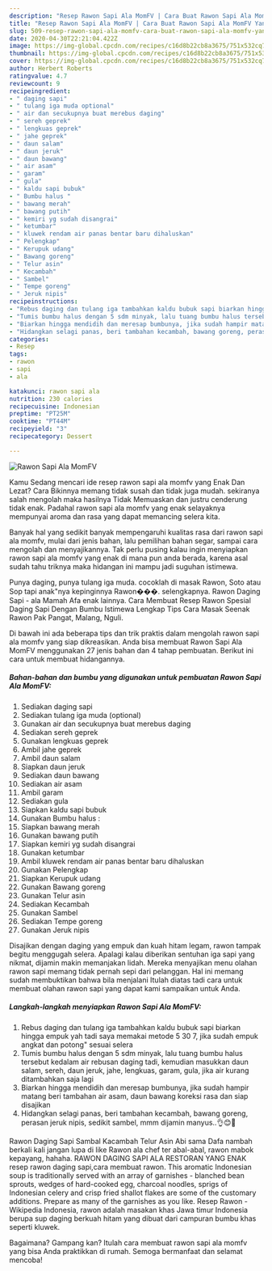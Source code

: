 ```yaml
---
description: "Resep Rawon Sapi Ala MomFV | Cara Buat Rawon Sapi Ala MomFV Yang Enak Dan Lezat"
title: "Resep Rawon Sapi Ala MomFV | Cara Buat Rawon Sapi Ala MomFV Yang Enak Dan Lezat"
slug: 509-resep-rawon-sapi-ala-momfv-cara-buat-rawon-sapi-ala-momfv-yang-enak-dan-lezat
date: 2020-04-30T22:21:04.422Z
image: https://img-global.cpcdn.com/recipes/c16d8b22cb8a3675/751x532cq70/rawon-sapi-ala-momfv-foto-resep-utama.jpg
thumbnail: https://img-global.cpcdn.com/recipes/c16d8b22cb8a3675/751x532cq70/rawon-sapi-ala-momfv-foto-resep-utama.jpg
cover: https://img-global.cpcdn.com/recipes/c16d8b22cb8a3675/751x532cq70/rawon-sapi-ala-momfv-foto-resep-utama.jpg
author: Herbert Roberts
ratingvalue: 4.7
reviewcount: 9
recipeingredient:
- " daging sapi"
- " tulang iga muda optional"
- " air dan secukupnya buat merebus daging"
- " sereh geprek"
- " lengkuas geprek"
- " jahe geprek"
- " daun salam"
- " daun jeruk"
- " daun bawang"
- " air asam"
- " garam"
- " gula"
- " kaldu sapi bubuk"
- " Bumbu halus "
- " bawang merah"
- " bawang putih"
- " kemiri yg sudah disangrai"
- " ketumbar"
- " kluwek rendam air panas bentar baru dihaluskan"
- " Pelengkap"
- " Kerupuk udang"
- " Bawang goreng"
- " Telur asin"
- " Kecambah"
- " Sambel"
- " Tempe goreng"
- " Jeruk nipis"
recipeinstructions:
- "Rebus daging dan tulang iga tambahkan kaldu bubuk sapi biarkan hingga empuk yah tadi saya memakai metode 5 30 7, jika sudah empuk angkat dan potong&#34; sesuai selera"
- "Tumis bumbu halus dengan 5 sdm minyak, lalu tuang bumbu halus tersebut kedalam air rebusan daging tadi, kemudian masukkan daun salam, sereh, daun jeruk, jahe, lengkuas, garam, gula, jika air kurang ditambahkan saja lagi"
- "Biarkan hingga mendidih dan meresap bumbunya, jika sudah hampir matang beri tambahan air asam, daun bawang koreksi rasa dan siap disajikan"
- "Hidangkan selagi panas, beri tambahan kecambah, bawang goreng, perasan jeruk nipis, sedikit sambel, mmm dijamin manyus..👌😊🤭"
categories:
- Resep
tags:
- rawon
- sapi
- ala

katakunci: rawon sapi ala 
nutrition: 230 calories
recipecuisine: Indonesian
preptime: "PT25M"
cooktime: "PT44M"
recipeyield: "3"
recipecategory: Dessert

---
```



![Rawon Sapi Ala MomFV](https://img-global.cpcdn.com/recipes/c16d8b22cb8a3675/751x532cq70/rawon-sapi-ala-momfv-foto-resep-utama.jpg)

Kamu Sedang mencari ide resep rawon sapi ala momfv yang Enak Dan Lezat? Cara Bikinnya memang tidak susah dan tidak juga mudah. sekiranya salah mengolah maka hasilnya Tidak Memuaskan dan justru cenderung tidak enak. Padahal rawon sapi ala momfv yang enak selayaknya mempunyai aroma dan rasa yang dapat memancing selera kita.

Banyak hal yang sedikit banyak mempengaruhi kualitas rasa dari rawon sapi ala momfv, mulai dari jenis bahan, lalu pemilihan bahan segar, sampai cara mengolah dan menyajikannya. Tak perlu pusing kalau ingin menyiapkan rawon sapi ala momfv yang enak di mana pun anda berada, karena asal sudah tahu triknya maka hidangan ini mampu jadi suguhan istimewa.

Punya daging, punya tulang iga muda. cocoklah di masak Rawon, Soto atau Sop tapi anak&#34;nya kepinginnya Rawon���. selengkapnya. Rawon Daging Sapi - ala Mamah Afa enak lainnya. Cara Membuat Resep Rawon Spesial Daging Sapi Dengan Bumbu Istimewa Lengkap Tips Cara Masak Seenak Rawon Pak Pangat, Malang, Nguli.


Di bawah ini ada beberapa tips dan trik praktis dalam mengolah rawon sapi ala momfv yang siap dikreasikan. Anda bisa membuat Rawon Sapi Ala MomFV menggunakan 27 jenis bahan dan 4 tahap pembuatan. Berikut ini cara untuk membuat hidangannya.

<!--inarticleads1-->

##### Bahan-bahan dan bumbu yang digunakan untuk pembuatan Rawon Sapi Ala MomFV:

1. Sediakan  daging sapi
1. Sediakan  tulang iga muda (optional)
1. Gunakan  air dan secukupnya buat merebus daging
1. Sediakan  sereh geprek
1. Gunakan  lengkuas geprek
1. Ambil  jahe geprek
1. Ambil  daun salam
1. Siapkan  daun jeruk
1. Sediakan  daun bawang
1. Sediakan  air asam
1. Ambil  garam
1. Sediakan  gula
1. Siapkan  kaldu sapi bubuk
1. Gunakan  Bumbu halus :
1. Siapkan  bawang merah
1. Gunakan  bawang putih
1. Siapkan  kemiri yg sudah disangrai
1. Gunakan  ketumbar
1. Ambil  kluwek rendam air panas bentar baru dihaluskan
1. Gunakan  Pelengkap
1. Siapkan  Kerupuk udang
1. Gunakan  Bawang goreng
1. Gunakan  Telur asin
1. Sediakan  Kecambah
1. Gunakan  Sambel
1. Sediakan  Tempe goreng
1. Gunakan  Jeruk nipis


Disajikan dengan daging yang empuk dan kuah hitam legam, rawon tampak begitu menggugah selera. Apalagi kalau diberikan sentuhan iga sapi yang nikmat, dijamin makin memanjakan lidah. Mereka menyajikan menu olahan rawon sapi memang tidak pernah sepi dari pelanggan. Hal ini memang sudah membuktikan bahwa bila menjalani Itulah diatas tadi cara untuk membuat olahan rawon sapi yang dapat kami sampaikan untuk Anda. 

<!--inarticleads2-->

##### Langkah-langkah menyiapkan Rawon Sapi Ala MomFV:

1. Rebus daging dan tulang iga tambahkan kaldu bubuk sapi biarkan hingga empuk yah tadi saya memakai metode 5 30 7, jika sudah empuk angkat dan potong&#34; sesuai selera
1. Tumis bumbu halus dengan 5 sdm minyak, lalu tuang bumbu halus tersebut kedalam air rebusan daging tadi, kemudian masukkan daun salam, sereh, daun jeruk, jahe, lengkuas, garam, gula, jika air kurang ditambahkan saja lagi
1. Biarkan hingga mendidih dan meresap bumbunya, jika sudah hampir matang beri tambahan air asam, daun bawang koreksi rasa dan siap disajikan
1. Hidangkan selagi panas, beri tambahan kecambah, bawang goreng, perasan jeruk nipis, sedikit sambel, mmm dijamin manyus..👌😊🤭


Rawon Daging Sapi Sambal Kacambah Telur Asin Abi sama Dafa nambah berkali kali jangan lupa di like Rawon ala chef ter abal-abal, rawon mabok kepayang, hahaha. RAWON DAGING SAPI ALA RESTORAN YANG ENAK resep rawon daging sapi,cara membuat rawon. This aromatic Indonesian soup is traditionally served with an array of garnishes - blanched bean sprouts, wedges of hard-cooked egg, charcoal noodles, sprigs of Indonesian celery and crisp fried shallot flakes are some of the customary additions. Prepare as many of the garnishes as you like. Resep Rawon - Wikipedia Indonesia, rawon adalah masakan khas Jawa timur Indonesia berupa sup daging berkuah hitam yang dibuat dari campuran bumbu khas seperti kluwek. 

Bagaimana? Gampang kan? Itulah cara membuat rawon sapi ala momfv yang bisa Anda praktikkan di rumah. Semoga bermanfaat dan selamat mencoba!
